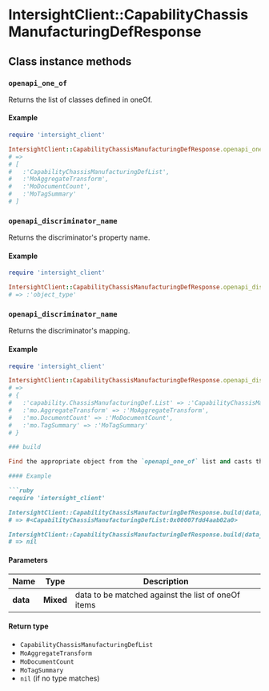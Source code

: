 # IntersightClient::CapabilityChassisManufacturingDefResponse

## Class instance methods

### `openapi_one_of`

Returns the list of classes defined in oneOf.

#### Example

```ruby
require 'intersight_client'

IntersightClient::CapabilityChassisManufacturingDefResponse.openapi_one_of
# =>
# [
#   :'CapabilityChassisManufacturingDefList',
#   :'MoAggregateTransform',
#   :'MoDocumentCount',
#   :'MoTagSummary'
# ]
```

### `openapi_discriminator_name`

Returns the discriminator's property name.

#### Example

```ruby
require 'intersight_client'

IntersightClient::CapabilityChassisManufacturingDefResponse.openapi_discriminator_name
# => :'object_type'
```

### `openapi_discriminator_name`

Returns the discriminator's mapping.

#### Example

```ruby
require 'intersight_client'

IntersightClient::CapabilityChassisManufacturingDefResponse.openapi_discriminator_mapping
# =>
# {
#   :'capability.ChassisManufacturingDef.List' => :'CapabilityChassisManufacturingDefList',
#   :'mo.AggregateTransform' => :'MoAggregateTransform',
#   :'mo.DocumentCount' => :'MoDocumentCount',
#   :'mo.TagSummary' => :'MoTagSummary'
# }

### build

Find the appropriate object from the `openapi_one_of` list and casts the data into it.

#### Example

```ruby
require 'intersight_client'

IntersightClient::CapabilityChassisManufacturingDefResponse.build(data)
# => #<CapabilityChassisManufacturingDefList:0x00007fdd4aab02a0>

IntersightClient::CapabilityChassisManufacturingDefResponse.build(data_that_doesnt_match)
# => nil
```

#### Parameters

| Name | Type | Description |
| ---- | ---- | ----------- |
| **data** | **Mixed** | data to be matched against the list of oneOf items |

#### Return type

- `CapabilityChassisManufacturingDefList`
- `MoAggregateTransform`
- `MoDocumentCount`
- `MoTagSummary`
- `nil` (if no type matches)

